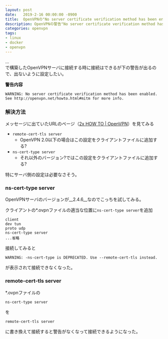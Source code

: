 ```yaml
---
layout: post
date:   2019-2-16 00:00:00 -0900
title:  OpenVPNの"No server certificate verification method has been enabled"を解決する
description: OpenVPNの警告"No server certificate verification method has been enabled"が出ないように設定を変更する
categories: openvpn
tags:
- linux
- docker
- openvpn
---
```


...  
で構築したOpenVPNサーバに接続する時に接続はできるが下の警告が出るので、出ないように設定したい。

__警告内容__
```
WARNING: No server certificate verification method has been enabled.
See http://openvpn.net/howto.html#mitm for more info.
```


### 解決方法
メッセージに出ていたURLのページ（[2x HOW TO | OpenVPN](https://openvpn.net/community-resources/how-to/#mitm)）を見てみる

- `remote-cert-tls server`
    - OpenVPN 2.0以下の場合はこの設定をクライアントファイルに追加する?
- `ns-cert-type server`
    - それ以外のバージョン?ではこの設定をクライアントファイルに追加する?

特にサーバ側の設定は必要なさそう。


### ns-cert-type server
OpenVPNサーバのバージョンが__2.4.6__なのでこっちを試してみる。

クライアントの*.ovpnファイルの適当な位置に`ns-cert-type server`を追加
```ovpn
client
dev tun
proto udp
ns-cert-type server
...省略
```

接続してみると
```
WARNING: -ns-cert-type is DEPRECATED. Use --remote-cert-tls instead.
```
が表示されて接続できなくなった。



### remote-cert-tls server
*.ovpnファイルの
```
ns-cert-type server
```
を
```
remote-cert-tls server
```
に書き換えて接続すると警告がなくなって接続できるようになった。
